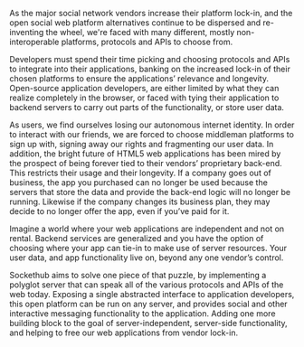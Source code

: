 As the major social network vendors increase their platform lock-in,  and the open social web platform alternatives continue to be dispersed and re-inventing the wheel, we're faced with many different, mostly non-interoperable platforms, protocols and APIs to choose from.

Developers must spend their time picking and choosing protocols and APIs to integrate into their applications, banking on the increased lock-in of their chosen platforms to ensure the applications’ relevance and longevity. Open-source application developers, are either limited by what they can realize completely in the browser, or faced with tying their application to backend servers to carry out parts of the functionality, or store user data.

As users, we find ourselves losing our autonomous internet identity. In order to interact with our friends, we are forced to choose middleman platforms to sign up with, signing away our rights and fragmenting our user data. In addition, the bright future of HTML5 web applications has been mired by the prospect of being forever tied to their vendors’ proprietary back-end. This restricts their usage and their longevity. If a company goes out of business, the app you purchased can no longer be used because the servers that store the data and provide the back-end logic will no longer be running. Likewise if the company changes its business plan, they may decide to no longer offer the app, even if you’ve paid for it.

Imagine a world where your web applications are independent and not on rental. Backend services are generalized and you have the option of choosing where your app can tie-in to make use of server resources. Your user data, and app functionality live on, beyond any one vendor’s control.   

Sockethub aims to solve one piece of that puzzle, by implementing a polyglot server that can speak all of the various protocols and APIs of the web today. Exposing a single abstracted interface to application developers, this open platform can be run on any server, and provides social and other interactive messaging functionality to the application. Adding one more building block to the goal of server-independent, server-side functionality, and helping to free our web applications from vendor lock-in.


